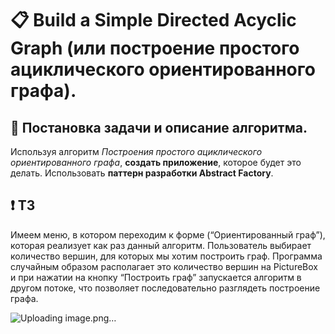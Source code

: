 # 📋 Build a Simple Directed Acyclic Graph (или построение простого ациклического ориентированного графа).
## 📖 Постановка задачи и описание алгоритма.
Используя алгоритм _Построения простого ациклического ориентированного графа_, __создать приложение__, которое будет это делать. Использовать __паттерн разработки Abstract Factory__.

## ❗ ТЗ
Имеем меню, в котором переходим к форме (“Ориентированный граф”), которая реализует как раз данный алгоритм.
Пользователь выбирает количество вершин, для которых мы хотим построить граф. Программа случайным образом располагает это количество вершин на PictureBox и при нажатии на кнопку “Построить граф” запускается алгоритм в другом потоке, что позволяет последовательно разглядеть построение графа. 


![Uploading image.png…]()
